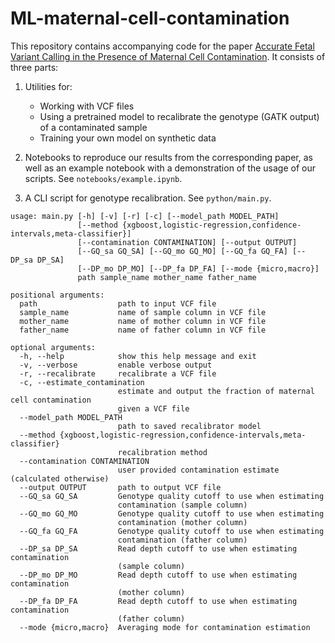 # ML-maternal-cell-contamination

This repository contains accompanying code for the paper [Accurate Fetal Variant Calling in the Presence of Maternal Cell Contamination](https://www.biorxiv.org/content/10.1101/552414v1). It consists of three parts:

1. Utilities for:
	* Working with VCF files
	* Using a pretrained model to recalibrate the genotype (GATK output) of a contaminated sample
	* Training your own model on synthetic data

2. Notebooks to reproduce our results from the corresponding paper, as well as an example notebook with a demonstration of the usage of our scripts. See `notebooks/example.ipynb`.

3. A CLI script for genotype recalibration. See `python/main.py`.

```
usage: main.py [-h] [-v] [-r] [-c] [--model_path MODEL_PATH]
               [--method {xgboost,logistic-regression,confidence-intervals,meta-classifier}]
               [--contamination CONTAMINATION] [--output OUTPUT]
               [--GQ_sa GQ_SA] [--GQ_mo GQ_MO] [--GQ_fa GQ_FA] [--DP_sa DP_SA]
               [--DP_mo DP_MO] [--DP_fa DP_FA] [--mode {micro,macro}]
               path sample_name mother_name father_name

positional arguments:
  path                  path to input VCF file
  sample_name           name of sample column in VCF file
  mother_name           name of mother column in VCF file
  father_name           name of father column in VCF file

optional arguments:
  -h, --help            show this help message and exit
  -v, --verbose         enable verbose output
  -r, --recalibrate     recalibrate a VCF file
  -c, --estimate_contamination
                        estimate and output the fraction of maternal cell contamination
                        given a VCF file
  --model_path MODEL_PATH
                        path to saved recalibrator model
  --method {xgboost,logistic-regression,confidence-intervals,meta-classifier}
                        recalibration method
  --contamination CONTAMINATION
                        user provided contamination estimate (calculated otherwise)
  --output OUTPUT       path to output VCF file
  --GQ_sa GQ_SA         Genotype quality cutoff to use when estimating
                        contamination (sample column)
  --GQ_mo GQ_MO         Genotype quality cutoff to use when estimating
                        contamination (mother column)
  --GQ_fa GQ_FA         Genotype quality cutoff to use when estimating
                        contamination (father column)
  --DP_sa DP_SA         Read depth cutoff to use when estimating contamination
                        (sample column)
  --DP_mo DP_MO         Read depth cutoff to use when estimating contamination
                        (mother column)
  --DP_fa DP_FA         Read depth cutoff to use when estimating contamination
                        (father column)
  --mode {micro,macro}  Averaging mode for contamination estimation

```